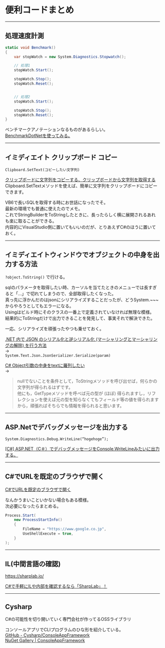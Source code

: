 # 便利コードまとめ

---

## 処理速度計測

``` C#
static void Benchmark()
{
    var stopWatch = new System.Diagnostics.Stopwatch();

    // 処理1
    stopWatch.Start();

    stopWatch.Stop();
    stopWatch.Reset();


    // 処理2
    stopWatch.Start();

    stopWatch.Stop();
    stopWatch.Reset();
}
```

ベンチマークアノテーションなるものがあるらしい。  
[BenchmarkDotNetを使ってみる｡](https://qiita.com/Tokeiya/items/30d8a76163622a4b5be1)  

---

## イミディエイト クリップボード コピー

`Clipboard.SetText(コピーしたい文字列)`  

[クリップボードに文字列をコピーする、クリップボードから文字列を取得する](https://dobon.net/vb/dotnet/string/clipboard.html)  
Clipboard.SetTextメソッドを使えば、簡単に文字列をクリップボードにコピーできます。  

VB6で長いSQLを取得する時にお世話になったでそ。  
最新の環境でも普通に使えたのでメモ。  
これでStringBuilderをToStringしたときに、長ったらしく横に展開されるあれも楽に取ることができる。  
内容的にVisualStudio側に置いてもいいのだが、とりあえずC#のほうに置いておく。  

---

## イミディエイトウィンドウでオブジェクトの中身を出力する方法

`?object.ToString()` で行ける。  

sqlのパラメータを取得したい時、カーソルを当てたときのメニューでは長すぎると「...」で切れてしまうので、全部取得したくなった。  
真っ先に浮かんだのはjsonにシリアライズすることだったが、どうSystem.~~~からやろうとしてもエラーになる。  
Usingはビルド時にそのクラスの一番上で定義されていなければ無理な模様。  
結果的にToStringだけで出力できることを発見して、事実それで解決できた。  

一応、シリアライズを頑張ったやつも乗せておく。  

[.NET 内で JSON のシリアル化と逆シリアル化 (マーシャリングとマーシャリングの解除) を行う方法](https://docs.microsoft.com/ja-jp/dotnet/standard/serialization/system-text-json-how-to?pivots=dotnet-6-0)  
→  
`System.Text.Json.JsonSerializer.Serialize(param)`  

[C# Object引数の中身をtextに羅列したい](https://oshiete.goo.ne.jp/qa/5988834.html)  
→  
>nullでないことを条件として，ToStringメソッドを呼び出せば，何らかの文字列が得られるはずです。  
>他にも，GetTypeメソッドを呼べば元の型が (ほぼ) 得られますし，リフレクションを使えば元の型を知らなくてもフィールド等の値を得られますから，頑張ればそちらでも情報を得られると思います。  

---

## ASP.Netでデバッグメッセージを出力する

`System.Diagnostics.Debug.WriteLine(“hogehoge”);`  

[[C#] ASP.NET（C＃）でデバッグメッセージをConsole.WriteLineみたいに出力する。](https://hokatsu.sakura.ne.jp/c-sharp/output-in-aspnet-like-console-writeline/)  

---

## C#でURLを既定のブラウザで開く

[C#でURLを既定のブラウザで開く](https://qiita.com/tsukasa_labz/items/80a94d202f5e88f1ddc0)  

なんかうまいこといかない場合もある模様。  
次必要になったらまとめる。  

``` C#
Process.Start(
    new ProcessStartInfo()
    {
        FileName = "https://www.google.co.jp",
        UseShellExecute = true,
    }
);
```

---

## IL(中間言語の確認)

<https://sharplab.io/>

[C#で手軽にILや内部を確認するなら「SharpLab」！](https://qiita.com/RyotaMurohoshi/items/a6a252915f11f7559efe)  

---

## Cysharp

C#の可能性を切り開いていく専門会社が作ってるOSSライブラリ  

コンソールアプリでCLIプログラムのひな形を紹介している。  
[GitHub - Cysharp/ConsoleAppFramework](https://github.com/Cysharp/ConsoleAppFramework)  
[NuGet Gallery | ConsoleAppFramework](https://www.nuget.org/packages/ConsoleAppFramework)  
